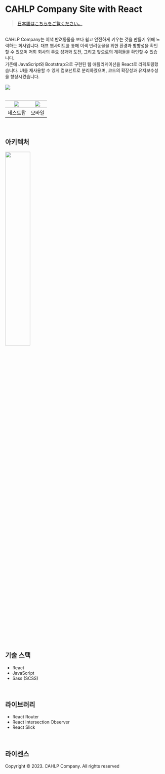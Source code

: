 # CAHLP Company Site with React
> <a href="https://github.com/thelight0804/CAHLP_Company_Site_with_React/blob/main/README_JP.md">日本語はこちらをご覧ください。</a>
<br/>

<div>
  CAHLP Company는 이색 반려동물을 보다 쉽고 안전하게 키우는 것을 만들기 위해 노력하는 회사입니다. 대표 웹사이트를 통해 이색 반려동물을 위한 환경과 방향성을 확인할 수 있으며 저희 회사의 주요 성과와 도전, 그리고 앞으로의 계획들을 확인할 수 있습니다.<br>
  기존에 JavaScript와 Bootstrap으로 구현된 웹 애플리케이션을 React로 리펙토링했습니다. UI를 재사용할 수 있게 컴포넌트로 분리하였으며, 코드의 확장성과 유지보수성을 향상시켰습니다.
</div>
<br>
<div>
  <img src="https://github.com/thelight0804/CAHLP_Company_Site_with_React/assets/69424845/3ce8873b-ccb2-408f-aca3-778cf77cc43f">
</div>

<br>
<table>
    <thead>
    <tr>
        <th><img src="https://github.com/thelight0804/CAHLP_Company_Site_with_React/assets/69424845/46af381a-399a-4093-a02f-768e7778c2e8"></th>
        <th><img src="https://github.com/thelight0804/CAHLP_Company_Site_with_React/assets/69424845/28a6595c-305b-4fc3-bccd-5060bc156072"></th>
    </tr>
    </thead>
    <tbody>
    <tr>
        <td align="center">데스트탑</td>
        <td align="center">모바일</td>
    </tr>
    </tbody>
</table>

<br>

## 아키텍처
<img src="https://github.com/thelight0804/CAHLP_Company_Site_with_React/assets/69424845/7ee26e0a-7049-4e0f-ade5-20c261763fe6" width="40%">
<br>
<br>

## 기술 스택
- React
- JavaScript
- Sass (SCSS)

<br>

## 라이브러리
- React Router
- React Intersection Observer
- React Slick

<br>

## 라이센스
Copyright © 2023. CAHLP Company. All rights reserved
